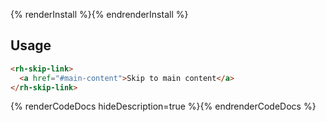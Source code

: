 {% renderInstall %}{% endrenderInstall %}

## Usage
```html
<rh-skip-link>
  <a href="#main-content">Skip to main content</a>
</rh-skip-link>
```

{% renderCodeDocs hideDescription=true %}{% endrenderCodeDocs %}
